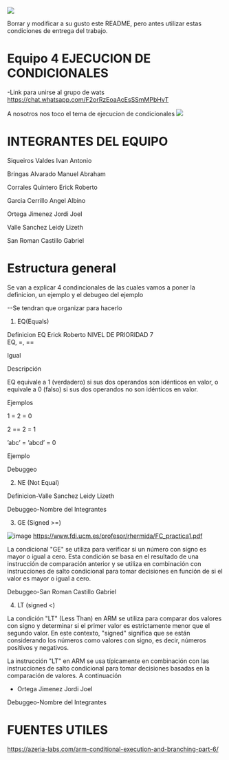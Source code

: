 ![](https://s3.amazonaws.com/videos.pentesteracademy.com/videos/badges/low/arm-assembly.png)

Borrar y modificar a su gusto este README, pero antes utilizar estas condiciones de entrega del trabajo.

# Equipo 4 EJECUCION DE CONDICIONALES

-Link para  unirse al grupo de wats
https://chat.whatsapp.com/F2orRzEoaAcEsSSmMPbHvT

A nosotros nos toco el tema de ejecucion de condicionales
![](https://i.imgur.com/Ro3FCuD.png)


# INTEGRANTES DEL EQUIPO
Siqueiros Valdes Ivan Antonio

Bringas Alvarado Manuel Abraham

Corrales Quintero Erick Roberto

Garcia Cerrillo Angel Albino

Ortega Jimenez Jordi Joel

Valle Sanchez Leidy Lizeth

San Roman Castillo Gabriel

# Estructura general
Se van a explicar 4 condincionales de las cuales vamos a poner la definicion, un ejemplo y el debugeo del ejemplo

--Se tendran que organizar para hacerlo
1. EQ(Equals)

  Definicion EQ Erick Roberto
  NIVEL DE PRIORIDAD 7          
EQ, =, ==

Igual

Descripción

EQ equivale a 1 (verdadero) si sus dos operandos son idénticos en valor, o equivale a 0 (falso) si sus dos operandos no son idénticos en valor.

Ejemplos
       
1 = 2 = 0

2 == 2 = 1

’abc’ = ’abcd’ = 0

Ejemplo


  Debuggeo

2. NE (Not Equal)

  Definicion-Valle Sanchez Leidy Lizeth

  Debuggeo-Nombre del Integrantes

3. GE (Signed >=)

![image](https://github.com/tectijuana/armexpos-duran-duran/assets/99369099/508969b6-0bca-4987-8c9d-6184fcaa0918)
https://www.fdi.ucm.es/profesor/rhermida/FC_practica1.pdf

  La condicional "GE" se utiliza para verificar si un número con signo es mayor o igual a cero. Esta condición se basa en el 
  resultado de una instrucción de comparación anterior y se utiliza en combinación con instrucciones de salto condicional
  para tomar decisiones en función de si el valor es mayor o igual a cero.


  Debuggeo-San Roman Castillo Gabriel

4. LT (signed <)

  La condición "LT" (Less Than) en ARM se utiliza para comparar dos valores con signo y determinar si el primer valor 
  es estrictamente menor que el segundo valor. En este contexto, "signed" significa que se 
  están considerando los números como valores con signo, es decir, números positivos y negativos.

  La instrucción "LT" en ARM se usa típicamente en combinación con las instrucciones de salto condicional para 
  tomar decisiones basadas en la comparación de valores. A continuación
  - Ortega Jimenez Jordi Joel

  Debuggeo-Nombre del Integrantes

# FUENTES UTILES
https://azeria-labs.com/arm-conditional-execution-and-branching-part-6/
